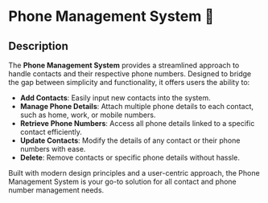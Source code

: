 # Phone Management System 📱

## Description

The **Phone Management System** provides a streamlined approach to handle contacts and their respective phone numbers. Designed to bridge the gap between simplicity and functionality, it offers users the ability to:

- **Add Contacts**: Easily input new contacts into the system.
- **Manage Phone Details**: Attach multiple phone details to each contact, such as home, work, or mobile numbers.
- **Retrieve Phone Numbers**: Access all phone details linked to a specific contact efficiently.
- **Update Contacts**: Modify the details of any contact or their phone numbers with ease.
- **Delete**: Remove contacts or specific phone details without hassle.

Built with modern design principles and a user-centric approach, the Phone Management System is your go-to solution for all contact and phone number management needs.
